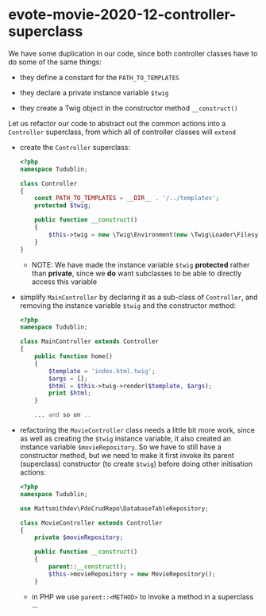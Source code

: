 # evote-movie-2020-12-controller-superclass

We have some duplication in our code, since both controller classes have to do some of the same things:

- they define a constant for the `PATH_TO_TEMPLATES`

- they declare a private instance variable `$twig`

- they create a Twig object in the constructor method `__construct()`

Let us refactor our code to abstract out the common actions into a `Controller` superclass, from which all of controller classes will `extend`

- create the `Controller` superclass:

    ```php
    <?php
    namespace Tudublin;
    
    class Controller
    {
        const PATH_TO_TEMPLATES = __DIR__ . '/../templates';
        protected $twig;
    
        public function __construct()
        {
            $this->twig = new \Twig\Environment(new \Twig\Loader\FilesystemLoader(self::PATH_TO_TEMPLATES));
        }
    }
    ```
  
    - NOTE: We have made the instance variable `$twig`
**protected** rather than **private**, since we **do** want subclasses to be able to directly access this variable

- simplify `MainController` by declaring it as a sub-class of `Controller`, and removing the instance variable `$twig` and the constructor method:

    ```php
    <?php
    namespace Tudublin;
    
    class MainController extends Controller
    {
        public function home()
        {
            $template = 'index.html.twig';
            $args = [];
            $html = $this->twig->render($template, $args);
            print $html;
        }
    
        ... and so on ..
    ```
- refactoring the `MovieController` class needs a little bit more work, since as well as creating the `$twig` instance variable, it also created an instance variable `$movieRepository`. So we have to still have a constructor method, but we need to make it first invoke its parent (superclass) constructor (to create `$twig`) before doing other initisation actions:

    ```php
    <?php
    namespace Tudublin;
    
    use Mattsmithdev\PdoCrudRepo\DatabaseTableRepository;
    
    class MovieController extends Controller
    {
        private $movieRepository;
    
        public function __construct()
        {
            parent::__construct();
            $this->movieRepository = new MovieRepository();
        }
    ```

    - in PHP we use `parent::<METHOD>` to invoke a method in a superclass ...
    